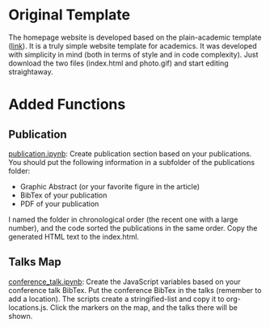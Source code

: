 # Original Template
The homepage website is developed based on the plain-academic template ([link](https://github.com/mavroudisv/plain-academic)). It is a truly simple website template for academics. It was developed with simplicity in mind (both in terms of style and in code complexity). Just download the two files (index.html and photo.gif) and start editing straightaway.

# Added Functions
## Publication
[publication.ipynb](https://github.com/zli867/zli867.github.io/blob/main/publication.ipynb): Create publication section based on your publications. You should put the following information in a subfolder of the publications folder:
* Graphic Abstract (or your favorite figure in the article)
* BibTex of your publication
* PDF of your publication

I named the folder in chronological order (the recent one with a large number), and the code sorted the publications in the same order. Copy the generated HTML text to the index.html.

## Talks Map
[conference_talk.ipynb](https://github.com/zli867/zli867.github.io/blob/main/conference_talk.ipynb): Create the JavaScript variables based on your conference talk BibTex. Put the conference BibTex in the talks (remember to add a location). The scripts create a stringified-list and copy it to org-locations.js. Click the markers on the map, and the talks there will be shown.

